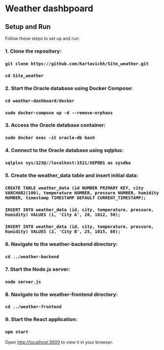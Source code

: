 # Weather dashbpoard

## Setup and Run

Follow these steps to set up and run:

### 1. Clone the repository:
### `git clone https://github.com/Kartavichh/Site_weather.git`
### `cd Site_weather`

### 2. Start the Oracle database using Docker Compose:
### `cd weather-dashboard/docker`
### `sudo docker-compose up -d --remove-orphans`

### 3. Access the Oracle database container:
### `sudo docker exec -it oracle-db bash`

### 4. Connect to the Oracle database using sqlplus:
### `sqlplus sys/123@//localhost:1521/XEPDB1 as sysdba`

### 5. Create the weather_data table and insert initial data:
### `CREATE TABLE weather_data (id NUMBER PRIMARY KEY, city VARCHAR2(100), temperature NUMBER, pressure NUMBER, humidity NUMBER, timestamp TIMESTAMP DEFAULT CURRENT_TIMESTAMP);`
### `INSERT INTO weather_data (id, city, temperature, pressure, humidity) VALUES (1, 'City A', 20, 1012, 50);`
### `INSERT INTO weather_data (id, city, temperature, pressure, humidity) VALUES (2, 'City B', 25, 1015, 60);`

### 6. Navigate to the weather-backend directory:
### `cd ../weather-backend`

### 7. Start the Node.js server:
### `node server.js`

### 8. Navigate to the weather-frontend directory:
### `cd ../weather-frontend`

### 9. Start the React application:
### `npm start`


Open [http://localhost:3000](http://localhost:3000) to view it in your browser.



